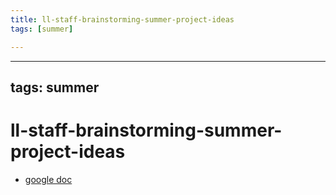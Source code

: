 ```yaml
---
title: ll-staff-brainstorming-summer-project-ideas
tags: [summer]

---
```


---
tags: summer
---
# ll-staff-brainstorming-summer-project-ideas
* [google doc](https://docs.google.com/document/d/1tToeUSSUGY0p_aoAQp5vOEUXNE_AYj_ilnfbKh4amu0/edit#heading=h.u7r0t82nmnz1)